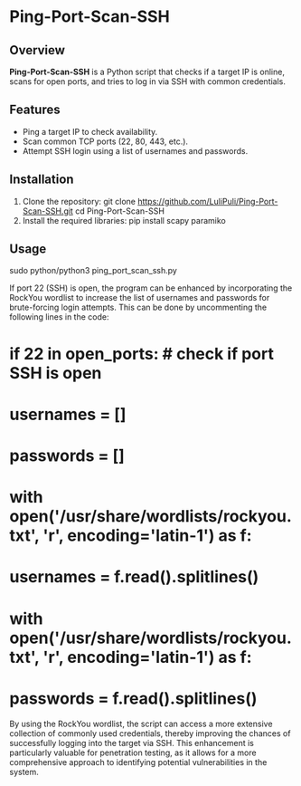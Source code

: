 # Ping-Port-Scan-SSH

## Overview
**Ping-Port-Scan-SSH** is a Python script that checks if a target IP is online, scans for open ports, and tries to log in via SSH with common credentials.

## Features
- Ping a target IP to check availability.
- Scan common TCP ports (22, 80, 443, etc.).
- Attempt SSH login using a list of usernames and passwords.

## Installation
1. Clone the repository:
      git clone https://github.com/LuliPuli/Ping-Port-Scan-SSH.git
      cd Ping-Port-Scan-SSH
2. Install the required libraries:
      pip install scapy paramiko 

## Usage
sudo python/python3 ping_port_scan_ssh.py


If port 22 (SSH) is open, the program can be enhanced by incorporating the RockYou wordlist to increase the list of usernames and passwords for brute-forcing login attempts. This can be done by uncommenting the following lines in the code:
# if 22 in open_ports:  # check if port SSH is open
#     usernames = []
#     passwords = []
#    with open('/usr/share/wordlists/rockyou.txt', 'r', encoding='latin-1') as f:
#         usernames = f.read().splitlines()
#     with open('/usr/share/wordlists/rockyou.txt', 'r', encoding='latin-1') as f:
#         passwords = f.read().splitlines()
By using the RockYou wordlist, the script can access a more extensive collection of commonly used credentials, thereby improving the chances of successfully logging into the target via SSH. This enhancement is particularly valuable for penetration testing, as it allows for a more comprehensive approach to identifying potential vulnerabilities in the system.
